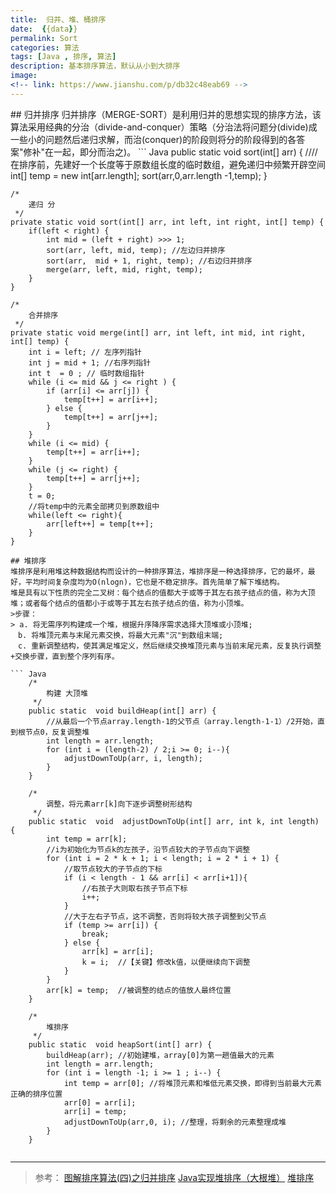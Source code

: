 ```yaml
---
title:  归并、堆、桶排序
date:  {{data}}
permalink: Sort
categories: 算法 
tags: [Java , 排序, 算法]
description: 基本排序算法，默认从小到大排序
image: 
<!-- link: https://www.jianshu.com/p/db32c48eab69 -->
---
```

<p class="description"></p>
## 归并排序
归并排序（MERGE-SORT）是利用归并的思想实现的排序方法，该算法采用经典的分治（divide-and-conquer）策略（分治法将问题分(divide)成一些小的问题然后递归求解，而治(conquer)的阶段则将分的阶段得到的各答案"修补"在一起，即分而治之)。
<!-- more -->
``` Java
 public static void sort(int[] arr) {
        ////在排序前，先建好一个长度等于原数组长度的临时数组，避免递归中频繁开辟空间
        int[] temp = new int[arr.length];
        sort(arr,0,arr.length -1,temp);
    }

    /*
        递归 分
     */
    private static void sort(int[] arr, int left, int right, int[] temp) {
        if(left < right) {
            int mid = (left + right) >>> 1;
            sort(arr, left, mid, temp); //左边归并排序
            sort(arr,  mid + 1, right, temp); //右边归并排序
            merge(arr, left, mid, right, temp);
        }
    }

    /*
        合并排序
     */
    private static void merge(int[] arr, int left, int mid, int right, int[] temp) {
        int i = left; // 左序列指针
        int j = mid + 1; //右序列指针
        int t  = 0 ; // 临时数组指针
        while (i <= mid && j <= right ) {
            if (arr[i] <= arr[j]) {
                temp[t++] = arr[i++];
            } else {
                temp[t++] = arr[j++];
            }
        }
        while (i <= mid) {
            temp[t++] = arr[i++];
        }
        while (j <= right) {
            temp[t++] = arr[j++];
        }
        t = 0;
        //将temp中的元素全部拷贝到原数组中
        while(left <= right){
            arr[left++] = temp[t++];
        }
    }
```
## 堆排序
堆排序是利用堆这种数据结构而设计的一种排序算法，堆排序是一种选择排序，它的最坏，最好，平均时间复杂度均为O(nlogn)，它也是不稳定排序。首先简单了解下堆结构。
堆是具有以下性质的完全二叉树：每个结点的值都大于或等于其左右孩子结点的值，称为大顶堆；或者每个结点的值都小于或等于其左右孩子结点的值，称为小顶堆。
>步骤：
> a. 将无需序列构建成一个堆，根据升序降序需求选择大顶堆或小顶堆;
　b. 将堆顶元素与末尾元素交换，将最大元素"沉"到数组末端;
　c. 重新调整结构，使其满足堆定义，然后继续交换堆顶元素与当前末尾元素，反复执行调整+交换步骤，直到整个序列有序。

``` Java
    /*
        构建 大顶堆
     */
    public static  void buildHeap(int[] arr) {
        //从最后一个节点array.length-1的父节点（array.length-1-1）/2开始，直到根节点0，反复调整堆
        int length = arr.length;
        for (int i = (length-2) / 2;i >= 0; i--){
            adjustDownToUp(arr, i, length);
        }
    }

    /*
        调整，将元素arr[k]向下逐步调整树形结构
     */
    public static  void  adjustDownToUp(int[] arr, int k, int length) {
        int temp = arr[k];
        //i为初始化为节点k的左孩子，沿节点较大的子节点向下调整
        for (int i = 2 * k + 1; i < length; i = 2 * i + 1) {
            //取节点较大的子节点的下标
            if (i < length - 1 && arr[i] < arr[i+1]){
                //右孩子大则取右孩子节点下标
                i++;
            }
            //大于左右子节点，这不调整，否则将较大孩子调整到父节点
            if (temp >= arr[i]) {
                break;
            } else {
                arr[k] = arr[i];
                k = i;  //【关键】修改k值，以便继续向下调整
            }
        }
        arr[k] = temp;  //被调整的结点的值放人最终位置
    }

    /*
        堆排序
     */
    public static  void heapSort(int[] arr) {
        buildHeap(arr); //初始建堆，array[0]为第一趟值最大的元素
        int length = arr.length;
        for (int i = length -1; i >= 1 ; i--) {
            int temp = arr[0]; //将堆顶元素和堆低元素交换，即得到当前最大元素正确的排序位置
            arr[0] = arr[i];
            arr[i] = temp;
            adjustDownToUp(arr,0, i); //整理，将剩余的元素整理成堆
        }
    }
```
``` Java

```
- - - - -
> 参考：
> [图解排序算法(四)之归并排序](https://www.cnblogs.com/chengxiao/p/6194356.html)
> [Java实现堆排序（大根堆）](https://www.cnblogs.com/CherishFX/p/4643940.html)
> [堆排序](http://www.cnblogs.com/dolphin0520/archive/2011/10/06/2199741.html)
